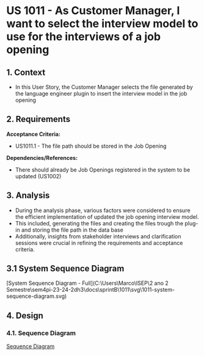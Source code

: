 # US 1011 - As Customer Manager, I want to select the interview model to use for the interviews of a job opening

## 1. Context

* In this User Story, the Customer Manager selects the file generated by the language engineer plugin to insert the interview model in the job opening

## 2. Requirements

**Acceptance Criteria:**

- US1011.1 - The file path should be stored in the Job Opening 


**Dependencies/References:**

* There should already be Job Openings registered in the system to be updated (US1002)

## 3. Analysis

- During the analysis phase, various factors were considered to ensure the efficient implementation of updated the job opening interview model.
- This included, generating the files and creating the files trough the plug-in and storing the file path in the data base
- Additionally, insights from stakeholder interviews and clarification sessions were crucial in refining the requirements
  and acceptance criteria.


## 3.1 System Sequence Diagram

[System Sequence Diagram - Full](C:\Users\Marco\ISEP\2 ano 2 Semestre\sem4pi-23-24-2dh3\docs\sprintB\1011\svg\1011-system-sequence-diagram.svg)


## 4. Design


### 4.1. Sequence Diagram

[Sequence Diagram](1011-sequence-diagram.svg "Sequence Diagram")


